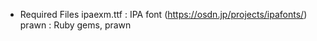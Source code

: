 - Required Files
ipaexm.ttf : IPA font (https://osdn.jp/projects/ipafonts/)
prawn : Ruby gems, prawn


